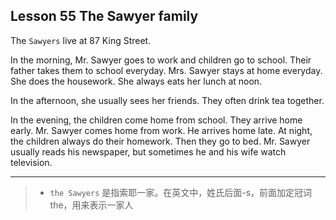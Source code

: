 ## Lesson 55 The Sawyer family

The `Sawyers` live at 87 King Street. 

In the morning, Mr. Sawyer goes to work and children go to school. 
Their father takes them to school everyday. 
Mrs. Sawyer stays at home everyday. 
She does the housework.
She always eats her lunch at noon.

In the afternoon, she usually sees her friends.
They often drink tea together.

In the evening, the children come home from school. 
They arrive home early.
Mr. Sawyer comes home from work. 
He arrives home late.
At night, the children always do their homework. 
Then they go to bed.
Mr. Sawyer usually reads his newspaper, but sometimes he and his wife watch television.

---
> - `the Sawyers` 是指索耶一家。在英文中，姓氏后面-s，前面加定冠词the，用来表示一家人